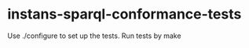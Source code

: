 instans-sparql-conformance-tests
================================

Use ./configure to set up the tests.
Run tests by make
